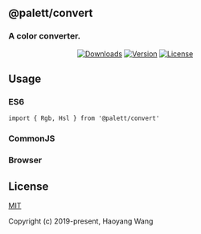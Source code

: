 ## @palett/convert

### A color converter.

<p align="center">
  <a href="https://npmcharts.com/compare/@palett/convert?minimal=true"><img src="https://img.shields.io/npm/dm/@palett/convert.svg" alt="Downloads"></a>
  <a href="https://www.npmjs.com/package/@palett/convert"><img src="https://img.shields.io/npm/v/@palett/convert.svg" alt="Version"></a>
  <a href="https://www.npmjs.com/package/@palett/convert"><img src="https://img.shields.io/npm/l/@palett/convert.svg" alt="License"></a>
</p>

## Usage

### ES6

    import { Rgb, Hsl } from '@palett/convert'

### CommonJS

### Browser

## License

[MIT](http://opensource.org/licenses/MIT)

Copyright (c) 2019-present, Haoyang Wang
